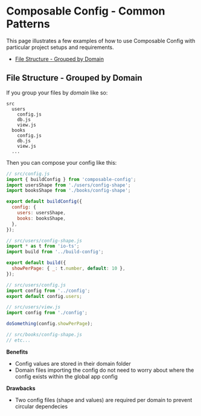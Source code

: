 # Composable Config - Common Patterns

This page illustrates a few examples of how to use Composable Config with particular project setups and requirements.

- [File Structure - Grouped by Domain](#File-Structure---Grouped-by-Domain)

## File Structure - Grouped by Domain

If you group your files by _domain_ like so:

```
src
  users
    config.js
    db.js
    view.js
  books
    config.js
    db.js
    view.js
  ...
```

Then you can compose your config like this:

```js
// src/config.js
import { buildConfig } from 'composable-config';
import usersShape from './users/config-shape';
import booksShape from './books/config-shape';

export default buildConfig({
  config: {
    users: usersShape,
    books: booksShape,
  },
});
```

```js
// src/users/config-shape.js
import * as t from 'io-ts';
import build from '../build-config';

export default build({
  showPerPage: { _: t.number, default: 10 },
});
```

```js
// src/users/config.js
import config from '../config';
export default config.users;
```

```js
// src/users/view.js
import config from './config';

doSomething(config.showPerPage);
```

```js
// src/books/config-shape.js
// etc...
```

**Benefits**

- Config values are stored in their domain folder
- Domain files importing the config do not need to worry about where the config exists within the global app config

**Drawbacks**

- Two config files (shape and values) are required per domain to prevent circular dependecies
